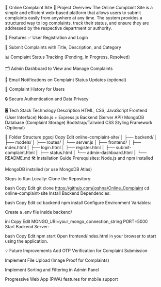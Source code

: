 📝 Online Complaint Site
📌 Project Overview
The Online Complaint Site is a simple and efficient web-based platform that allows users to submit complaints easily from anywhere at any time. The system provides a structured way to log complaints, track their status, and ensure they are addressed by the respective department or authority.

🚀 Features
✅ User Registration and Login

📝 Submit Complaints with Title, Description, and Category

📊 Complaint Status Tracking (Pending, In Progress, Resolved)

🗂️ Admin Dashboard to View and Manage Complaints

📨 Email Notifications on Complaint Status Updates (optional)

📅 Complaint History for Users

🔒 Secure Authentication and Data Privacy

🖥️ Tech Stack
Technology	Description
HTML, CSS, JavaScript	Frontend (User Interface)
Node.js + Express.js	Backend (Server API)
MongoDB	Database (Complaint Storage)
Bootstrap/Tailwind CSS	Styling Framework (Optional)

📂 Folder Structure
pgsql
Copy
Edit
online-complaint-site/
│
├── backend/
│   ├── models/
│   ├── routes/
│   └── server.js
│
├── frontend/
│   ├── index.html
│   ├── login.html
│   ├── register.html
│   ├── submit-complaint.html
│   ├── status.html
│   └── admin-dashboard.html
│
└── README.md
🛠️ Installation Guide
Prerequisites:
Node.js and npm installed

MongoDB installed (or use MongoDB Atlas)

Steps to Run Locally:
Clone the Repository:

bash
Copy
Edit
git clone https://github.com/joshna/Online_Complaint
cd online-complaint-site
Install Backend Dependencies:

bash
Copy
Edit
cd backend
npm install
Configure Environment Variables:

Create a .env file inside backend/

ini
Copy
Edit
MONGO_URI=your_mongo_connection_string
PORT=5000
Start Backend Server:

bash
Copy
Edit
npm start
Open frontend/index.html in your browser to start using the application.

💡 Future Improvements
Add OTP Verification for Complaint Submission

Implement File Upload (Image Proof for Complaints)

Implement Sorting and Filtering in Admin Panel

Progressive Web App (PWA) features for mobile support
